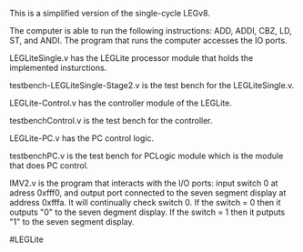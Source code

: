 This is a simplified version of the single-cycle LEGv8.

The computer is able to run the following instructions: ADD, ADDI, CBZ, LD, ST, and ANDI. The program that runs the computer accesses the IO ports.

LEGLiteSingle.v has the LEGLite processor module that holds the implemented insturctions.

testbench-LEGLiteSingle-Stage2.v is the test bench for the LEGLiteSingle.v. 

LEGLite-Control.v  has the controller module of the LEGLite.

testbenchControl.v is the test bench for the controller.

LEGLite-PC.v has the PC control logic. 

testbenchPC.v is the test bench for PCLogic module which is the module that does PC control.

IMV2.v is the program that interacts with the I/O ports: input  switch 0 at adress 0xfff0, and output port connected to the seven segment display at address 0xfffa. It will continually check switch 0. If the switch = 0 then it outputs "0" to the seven degment display. If the switch = 1 then it putputs "1" to the seven segment display.




#LEGLite
